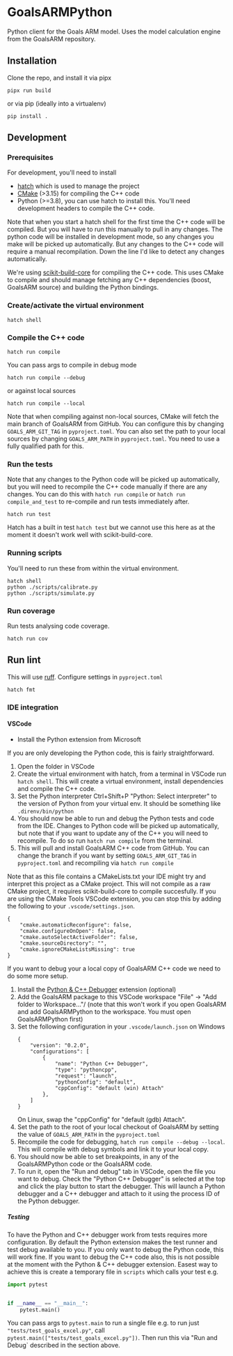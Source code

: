 # GoalsARMPython
Python client for the Goals ARM model. Uses the model calculation engine from the GoalsARM repository.

## Installation
Clone the repo, and install it via pipx
```console
pipx run build
```

or via pip (ideally into a virtualenv)
```console
pip install .
```

## Development

### Prerequisites

For development, you'll need to install
* [hatch](https://hatch.pypa.io/latest/) which is used to manage the project
* [CMake](https://cmake.org/) (>3.15) for compiling the C++ code
* Python (>=3.8), you can use hatch to install this. You'll need development headers to compile the C++ code.

Note that when you start a hatch shell for the first time the C++ code will be compiled. But you will have to run this manually to pull in any changes. The python code will be installed in development mode, so any changes you make will be picked up automatically. But any changes to the C++ code will require a manual recompilation. Down the line I'd like to detect any changes automatically.

We're using [scikit-build-core](https://scikit-build-core.readthedocs.io/en/stable/index.html) for compiling the C++ code. This uses CMake to compile and should manage fetching any C++ dependencies (boost, GoalsARM source) and building the Python bindings.

### Create/activate the virtual environment

```console
hatch shell
```

### Compile the C++ code

```console
hatch run compile
```

You can pass args to compile in debug mode

```console
hatch run compile --debug
```

or against local sources

```console
hatch run compile --local
```

Note that when compiling against non-local sources, CMake will fetch the main branch of GoalsARM from GitHub. You can configure this by changing `GOALS_ARM_GIT_TAG` in `pyproject.toml`. You can also set the path to your local sources by changing `GOALS_ARM_PATH` in `pyproject.toml`. You need to use a fully qualified path for this.

### Run the tests

Note that any changes to the Python code will be picked up automatically, but you will need to recompile the C++ code manually if there are any changes. You can do this with `hatch run compile` or `hatch run compile_and_test` to re-compile and run tests immediately after.

```console
hatch run test
```

Hatch has a built in test `hatch test` but we cannot use this here as at the moment it doesn't work well with scikit-build-core.

### Running scripts

You'll need to run these from within the virtual environment.

```console
hatch shell
python ./scripts/calibrate.py
python ./scripts/simulate.py
```

### Run coverage

Run tests analysing code coverage.

```console
hatch run cov
```

## Run lint

This will use [ruff](https://docs.astral.sh/ruff/). Configure settings in `pyproject.toml`

```console
hatch fmt
```

### IDE integration

#### VSCode

* Install the Python extension from Microsoft

If you are only developing the Python code, this is fairly straightforward.

1. Open the folder in VSCode
1. Create the virtual environment with hatch, from a terminal in VSCode run `hatch shell`. This will create a virtual environment, install dependencies and compile the C++ code.
1. Set the Python interpreter Ctrl+Shift+P "Python: Select interpreter" to the version of Python from your virtual env. It should be something like `.direnv/bin/python`
1. You should now be able to run and debug the Python tests and code from the IDE. Changes to Python code will be picked up automatically, but note that if you want to update any of the C++ you will need to recompile. To do so run `hatch run compile` from the terminal.
1. This will pull and install GoalsARM C++ code from GitHub. You can change the branch if you want by setting `GOALS_ARM_GIT_TAG` in `pyproject.toml` and recompiling via `hatch run compile`

Note that as this file contains a CMakeLists.txt your IDE might try and interpret this project as a CMake project. This will not compile as a raw CMake project, it requires scikit-build-core to compile succesfully. If you are using the CMake Tools VSCode extension, you can stop this by adding the following to your `.vscode/settings.json`.

```
{
    "cmake.automaticReconfigure": false,
    "cmake.configureOnOpen": false,
    "cmake.autoSelectActiveFolder": false,
    "cmake.sourceDirectory": "",
    "cmake.ignoreCMakeListsMissing": true
}
```

If you want to debug your a local copy of GoalsARM C++ code we need to do some more setup.

1. Install the [Python & C++ Debugger](https://marketplace.visualstudio.com/items?itemName=benjamin-simmonds.pythoncpp-debug) extension (optional)
1. Add the GoalsARM package to this VSCode workspace "File" -> "Add folder to Workspace..."/ (note that this won't work if you open GoalsARM and add GoalsARMPython to the workspace. You must open GoalsARMPython first)
1. Set the following configuration in your `.vscode/launch.json` on Windows
   ```
   {
       "version": "0.2.0",
       "configurations": [
           {
               "name": "Python C++ Debugger",
               "type": "pythoncpp",
               "request": "launch",
               "pythonConfig": "default",
               "cppConfig": "default (win) Attach"
           },
       ]
   }
   ```
   On Linux, swap the "cppConfig" for "default (gdb) Attach".
1. Set the path to the root of your local checkout of GoalsARM by setting the value of `GOALS_ARM_PATH` in the `pyproject.toml`
1. Recompile the code for debugging, `hatch run compile --debug --local`. This will compile with debug symbols and link it to your local copy.
1. You should now be able to set breakpoints, in any of the GoalsARMPython code or the GoalsARM code.
1. To run it, open the "Run and debug" tab in VSCode, open the file you want to debug. Check the "Python C++ Debugger" is selected at the top and click the play button to start the debugger. This will launch a Python debugger and a C++ debugger and attach to it using the process ID of the Python debugger.

##### Testing

To have the Python and C++ debugger work from tests requires more configuration. By default the Python extension makes the test runner and test debug available to you. If you only want to debug the Python code, this will work fine. If you want to debug the C++ code also, this is not possible at the moment with the Python & C++ debugger extension. Easest way to achieve this is create a temporary file in `scripts` which calls your test e.g.

```python
import pytest


if __name__ == "__main__":
    pytest.main()
```

You can pass args to `pytest.main` to run a single file e.g. to run just `"tests/test_goals_excel.py"`, call `pytest.main(["tests/test_goals_excel.py"])`. Then run this via "Run and Debug` described in the section above.
